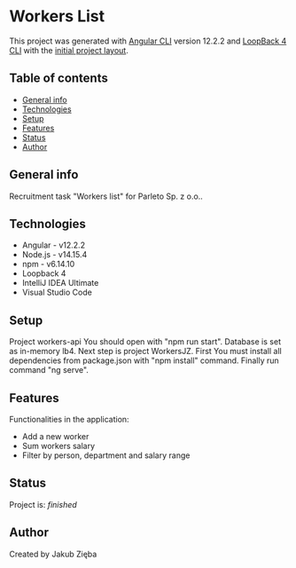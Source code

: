 # Workers List

This project was generated with [Angular CLI](https://github.com/angular/angular-cli) version 12.2.2 and [LoopBack 4 CLI](https://loopback.io/doc/en/lb4/Command-line-interface.html) with the
[initial project layout](https://loopback.io/doc/en/lb4/Loopback-application-layout.html).

## Table of contents
* [General info](#general-info)
* [Technologies](#technologies)
* [Setup](#setup)
* [Features](#features)
* [Status](#status)
* [Author](#author)

## General info
Recruitment task "Workers list" for Parleto Sp. z o.o..

## Technologies
* Angular - v12.2.2
* Node.js - v14.15.4
* npm - v6.14.10
* Loopback 4
* IntelliJ IDEA Ultimate
* Visual Studio Code

## Setup
Project workers-api You should open with "npm run start". Database is set as in-memory lb4. Next step is project WorkersJZ. First You must install all dependencies from package.json with "npm install" command. Finally run command "ng serve".

## Features
Functionalities in the application:
* Add a new worker
* Sum workers salary
* Filter by person, department and salary range

## Status
Project is: _finished_

## Author
Created by Jakub Zięba